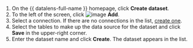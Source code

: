 1. On the {{ datalens-full-name }} homepage, click **Create dataset**.
1. To the left of the screen, click ![image](../../../_assets/plus-sign.svg) **Add**.
1. Select a connection. If there are no connections in the list, [create one](../../../datalens/concepts/connection.md).
1. Select the tables to make up the data source for the dataset and click **Save** in the upper-right corner.
1. Enter the dataset name and click **Create**. The dataset appears in the list.

